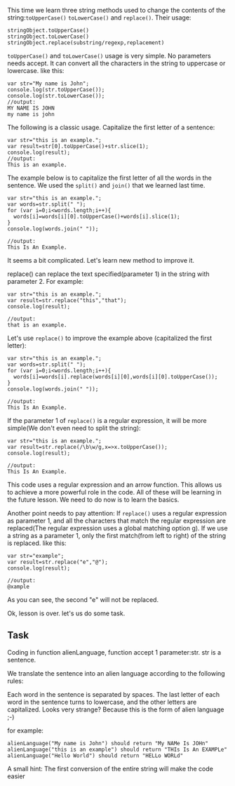 This time we learn three string methods used to change the contents of the string:`toUpperCase()` `toLowerCase()` and `replace()`. Their usage:



```
stringObject.toUpperCase()
stringObject.toLowerCase()
stringObject.replace(substring/regexp,replacement)
```
`toUpperCase()` and `toLowerCase()` usage is very simple. No parameters needs accept. It can convert all the characters in the string to uppercase or lowercase. like this:

```
var str="My name is John";
console.log(str.toUpperCase());
console.log(str.toLowerCase());
//output:
MY NAME IS JOHN
my name is john
```
The following is a classic usage. Capitalize the first letter of a sentence:
```
var str="this is an example.";
var result=str[0].toUpperCase()+str.slice(1);
console.log(result);
//output:
This is an example.
```
The example below is to capitalize the first letter of all the words in the sentence. We used the `split()` and `join()` that we learned last time.
```
var str="this is an example.";
var words=str.split(" ");
for (var i=0;i<words.length;i++){
  words[i]=words[i][0].toUpperCase()+words[i].slice(1);
}
console.log(words.join(" "));

//output:
This Is An Example.
```
It seems a bit complicated. Let's learn new method to improve it.

replace() can replace the text specified(parameter 1) in the string with parameter 2. For example:
```
var str="this is an example.";
var result=str.replace("this","that");
console.log(result);

//output:
that is an example.
```
Let's use `replace()` to improve the example above (capitalized the first letter):

```
var str="this is an example.";
var words=str.split(" ");
for (var i=0;i<words.length;i++){
  words[i]=words[i].replace(words[i][0],words[i][0].toUpperCase());
}
console.log(words.join(" "));

//output:
This Is An Example.
```
If the parameter 1 of `replace()` is a regular expression, it will be more simple(We don't even need to split the string):
```
var str="this is an example.";
var result=str.replace(/\b\w/g,x=>x.toUpperCase());
console.log(result);

//output:
This Is An Example.
```
This code uses a regular expression and an arrow function. This allows us to achieve a more powerful role in the code. All of these will be learning in the future lesson. We need to do now is to learn the basics.

Another point needs to pay attention: If `replace()` uses a regular expression as parameter 1, and all the characters that match the regular expression are replaced(The regular expression uses a global matching option g). If we use a string as a parameter 1, only the first match(from left to right) of the string is replaced. like this:
```
var str="example";
var result=str.replace("e","@");
console.log(result);

//output:
@xample
```
As you can see, the second "e" will not be replaced.

Ok, lesson is over. let's us do some task.

## Task
Coding in function alienLanguage, function accept 1 parameter:str. str is a sentence.

We translate the sentence into an alien language according to the following rules:

Each word in the sentence is separated by spaces. The last letter of each word in the sentence turns to lowercase, and the other letters are capitalized. Looks very strange? Because this is the form of alien language ;-)

for example:
```
alienLanguage("My name is John") should return "My NAMe Is JOHn"
alienLanguage("this is an example") should return "THIs Is An EXAMPLe"
alienLanguage("Hello World") should return "HELLo WORLd"
```
A small hint: The first conversion of the entire string will make the code easier

